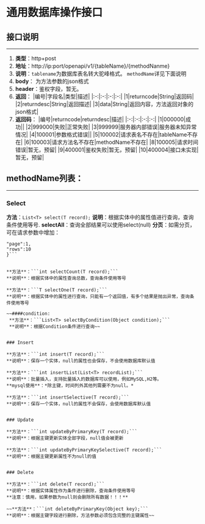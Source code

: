 # 通用数据库操作接口


## 接口说明
---
1. **类型**：http+post
2.  **地址**：http://ip:port/openapi/v1/{tableName}/{methodNanme}
3. **说明**：``tablename``为数据库表名转大驼峰格式。
					``methodName``详见下面说明
4. **body**： 为方法参数的json格式
5. **header**：鉴权字段，暂无。
6.  **返回**：
|编号|字段名|类型|描述|
|:-:|:-:|:-:|:-:|
|1|returncode|String|返回码|
|2|returndesc|String|返回描述|
|3|data|String|返回内容，方法返回对象的json格式|
7. **返回码**：
|编号|returncode|returndesc|描述|
|:-:|:-:|:-:|:-:|
|1|000000|成功||
|2|999000|失败|正常失败|
|3|999999|服务器内部错误|服务器未知异常情况|
|4|100001|参数格式错误||
|5|100002|请求表名不存在|tableName不存在|
|6|100003|请求方法名不存在|methodName不存在|
|8|100005|请求时间错误|暂无，预留|
|9|400001|鉴权失败|暂无，预留|
|10|400004|接口未实现|暂无，预留|



## methodName列表：
---
### Select

**方法**：```List<T> select(T record);```
**说明**：根据实体中的属性值进行查询，查询条件使用等号.
**selectAll**：查询全部结果可以使用select(null)
**分页**：如需分页，可在请求参数中增加：
```{
"page":1,
"rows":10
}```


**方法**：```int selectCount(T record);```
**说明**：根据实体中的属性查询总数，查询条件使用等号

**方法**：```T selectOne(T record);```
**说明**：根据实体中的属性进行查询，只能有一个返回值，有多个结果是抛出异常，查询条件使用等号

~~####condition:
 **方法**：```List<T> selectByCondition(Object condition);``` 
 **说明**：根据Condition条件进行查询~~


### Insert

**方法**：```int insert(T record);```
**说明**：保存一个实体，null的属性也会保存，不会使用数据库默认值

**方法**：```int insertList(List<T> recordList);```
**说明**：批量插入，支持批量插入的数据库可以使用，例如MySQL,H2等。
**mysql使用**：*除主键，时间列外其他列需要不为null。*

**方法**：```int insertSelective(T record);```
**说明**：保存一个实体，null的属性不会保存，会使用数据库默认值


### Update

**方法**：```int updateByPrimaryKey(T record);```
**说明**：根据主键更新实体全部字段，null值会被更新

**方法**：```int updateByPrimaryKeySelective(T record);```
**说明**：根据主键更新属性不为null的值


### Delete

**方法**：```int delete(T record);```
**说明**：根据实体属性作为条件进行删除，查询条件使用等号
**注意：慎用，如果参数为null则会删除所有数据！！！**

~~**方法**：```int deleteByPrimaryKey(Object key);```
**说明**：根据主键字段进行删除，方法参数必须包含完整的主键属性~~
